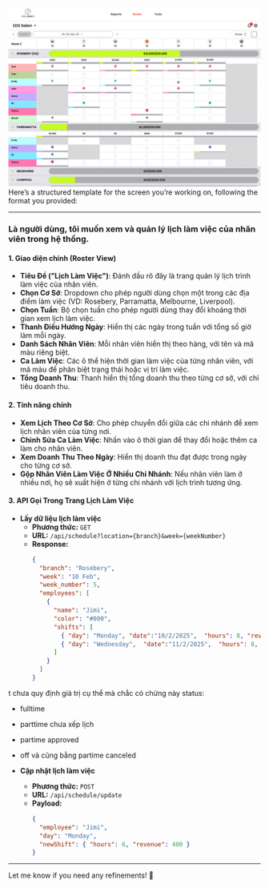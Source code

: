 ![alt text](<WEEK VIEW.png>)
Here’s a structured template for the screen you’re working on, following the format you provided:

---

### **Là người dùng, tôi muốn xem và quản lý lịch làm việc của nhân viên trong hệ thống.**  

#### **1. Giao diện chính (Roster View)**
- **Tiêu Đề ("Lịch Làm Việc")**: Đánh dấu rõ đây là trang quản lý lịch trình làm việc của nhân viên.
- **Chọn Cơ Sở**: Dropdown cho phép người dùng chọn một trong các địa điểm làm việc (VD: Rosebery, Parramatta, Melbourne, Liverpool).
- **Chọn Tuần**: Bộ chọn tuần cho phép người dùng thay đổi khoảng thời gian xem lịch làm việc.
- **Thanh Điều Hướng Ngày**: Hiển thị các ngày trong tuần với tổng số giờ làm mỗi ngày.
- **Danh Sách Nhân Viên**: Mỗi nhân viên hiển thị theo hàng, với tên và mã màu riêng biệt.
- **Ca Làm Việc**: Các ô thể hiện thời gian làm việc của từng nhân viên, với mã màu để phân biệt trạng thái hoặc vị trí làm việc.
- **Tổng Doanh Thu**: Thanh hiển thị tổng doanh thu theo từng cơ sở, với chỉ tiêu doanh thu.

#### **2. Tính năng chính**
- **Xem Lịch Theo Cơ Sở**: Cho phép chuyển đổi giữa các chi nhánh để xem lịch nhân viên của từng nơi.
- **Chỉnh Sửa Ca Làm Việc**: Nhấn vào ô thời gian để thay đổi hoặc thêm ca làm cho nhân viên.
- **Xem Doanh Thu Theo Ngày**: Hiển thị doanh thu đạt được trong ngày cho từng cơ sở.
- **Gộp Nhân Viên Làm Việc Ở Nhiều Chi Nhánh**: Nếu nhân viên làm ở nhiều nơi, họ sẽ xuất hiện ở từng chi nhánh với lịch trình tương ứng.

#### **3. API Gọi Trong Trang Lịch Làm Việc**
- **Lấy dữ liệu lịch làm việc**  
  - **Phương thức:** `GET`  
  - **URL:** `/api/schedule?location={branch}&week={weekNumber}`  
  - **Response:**  
    ```json
    {
      "branch": "Rosebery",
      "week": "10 Feb",
      "week_number": 5,
      "employees": [
        {
          "name": "Jimi",
          "color": "#000",
          "shifts": [
            { "day": "Monday", "date":"10/2/2025",  "hours": 8, "revenue": 500,"revenue_target": 5000},
            { "day": "Wednesday",  "date":"11/2/2025",  "hours": 8, "revenue": 2500, "revenue_target": 5000}
          ]
        }
      ]
    }
    ```

t chưa quy định giá trị cụ thể mà chắc có chừng này status:
- fulltime
- parttime chưa xếp lịch
- partime approved
- off và cũng bằng partime canceled


- **Cập nhật lịch làm việc**  
  - **Phương thức:** `POST`  
  - **URL:** `/api/schedule/update`  
  - **Payload:**  
    ```json
    {
      "employee": "Jimi",
      "day": "Monday",
      "newShift": { "hours": 6, "revenue": 400 }
    }
    ```

---

Let me know if you need any refinements! 🚀